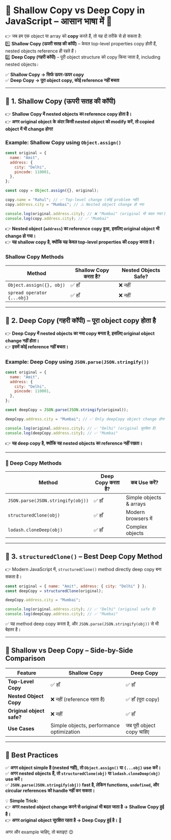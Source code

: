 # **🔹 Shallow Copy vs Deep Copy in JavaScript – आसान भाषा में 🚀**

👉 जब हम एक object या array को **copy** करते हैं, तो यह दो तरीके से हो सकता है:  
1️⃣ **Shallow Copy (ऊपरी सतह की कॉपी)** – केवल top-level properties copy होती हैं, nested objects reference ही रहते हैं।  
2️⃣ **Deep Copy (गहरी कॉपी)** – पूरी object structure को copy किया जाता है, including nested objects।

✅ **Shallow Copy → सिर्फ ऊपर-ऊपर copy**  
✅ **Deep Copy → पूरा object copy, कोई reference नहीं बचता**

---

## **🔹 1. Shallow Copy (ऊपरी सतह की कॉपी)**

👉 **Shallow Copy में nested objects का reference copy होता है।**  
👉 **अगर original object के अंदर किसी nested object को modify करें, तो copied object में भी change होगा!**

### **Example: Shallow Copy using `Object.assign()`**

```javascript
const original = {
  name: "Amit",
  address: {
    city: "Delhi",
    pincode: 110001,
  },
};

const copy = Object.assign({}, original);

copy.name = "Rahul"; // ✅ Top-level change (कोई problem नहीं)
copy.address.city = "Mumbai"; // ⚠ Nested object change हो गया

console.log(original.address.city); // ❌ "Mumbai" (original भी बदल गया!)
console.log(copy.address.city); // ✅ "Mumbai"
```

👉 **Nested object (`address`) का reference copy हुआ, इसलिए original object भी change हो गया।**  
👉 **यह shallow copy है, क्योंकि यह केवल top-level properties की copy करता है।**

### **Shallow Copy Methods**

| Method                     | Shallow Copy करता है? | Nested Objects Safe? |
| -------------------------- | --------------------- | -------------------- |
| `Object.assign({}, obj)`   | ✅ हाँ                | ❌ नहीं              |
| `spread operator {...obj}` | ✅ हाँ                | ❌ नहीं              |

---

## **🔹 2. Deep Copy (गहरी कॉपी) – पूरा object copy होता है**

👉 **Deep Copy में nested objects का नया copy बनता है, इसलिए original object change नहीं होता।**  
👉 **इसमें कोई reference नहीं बचता।**

### **Example: Deep Copy using `JSON.parse(JSON.stringify())`**

```javascript
const original = {
  name: "Amit",
  address: {
    city: "Delhi",
    pincode: 110001,
  },
};

const deepCopy = JSON.parse(JSON.stringify(original));

deepCopy.address.city = "Mumbai"; // ✅ Only deepCopy object change होगा

console.log(original.address.city); // ✅ "Delhi" (original सुरक्षित है)
console.log(deepCopy.address.city); // ✅ "Mumbai"
```

👉 **यह deep copy है, क्योंकि यह nested objects का reference नहीं रखता।**

---

### **🔹 Deep Copy Methods**

| Method                            | Deep Copy करता है? | कब Use करें?            |
| --------------------------------- | ------------------ | ----------------------- |
| `JSON.parse(JSON.stringify(obj))` | ✅ हाँ             | Simple objects & arrays |
| `structuredClone(obj)`            | ✅ हाँ             | Modern browsers में     |
| `lodash.cloneDeep(obj)`           | ✅ हाँ             | Complex objects         |

---

## **🔹 3. `structuredClone()` – Best Deep Copy Method**

👉 Modern JavaScript में, `structuredClone()` method directly deep copy बना सकता है।

```javascript
const original = { name: "Amit", address: { city: "Delhi" } };
const deepCopy = structuredClone(original);

deepCopy.address.city = "Mumbai";

console.log(original.address.city); // ✅ "Delhi" (original safe है)
console.log(deepCopy.address.city); // ✅ "Mumbai"
```

✅ यह method deep copy करता है, और `JSON.parse(JSON.stringify(obj))` से भी बेहतर है।

---

## **🔹 Shallow vs Deep Copy – Side-by-Side Comparison**

| Feature                   | Shallow Copy                             | Deep Copy                 |
| ------------------------- | ---------------------------------------- | ------------------------- |
| **Top-Level Copy**        | ✅ हाँ                                   | ✅ हाँ                    |
| **Nested Object Copy**    | ❌ नहीं (reference रहता है)              | ✅ हाँ (पूरा copy)        |
| **Original object safe?** | ❌ नहीं                                  | ✅ हाँ                    |
| **Use Cases**             | Simple objects, performance optimization | जब पूरी object copy चाहिए |

---

## **🎯 Best Practices**

✅ **अगर object simple है (nested नहीं), तो `Object.assign()` या `{...obj}` use करें।**  
✅ **अगर nested objects हैं, तो `structuredClone(obj)` या `lodash.cloneDeep(obj)` use करें।**  
✅ **`JSON.parse(JSON.stringify(obj))` fast है, लेकिन functions, `undefined`, और circular references को handle नहीं कर सकता।**

💡 **Simple Trick:**  
👉 **अगर nested object change करने से original भी बदल जाता है → Shallow Copy हुई है।**  
👉 **अगर original object सुरक्षित रहता है → Deep Copy हुई है।** 🚀

अगर और example चाहिए, तो बताइए! 😊
